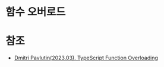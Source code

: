 # 함수 오버로드

# 참조

- [Dmitri Pavlutin(2023.03). TypeScript Function Overloading](https://dmitripavlutin.com/typescript-function-overloading/)
